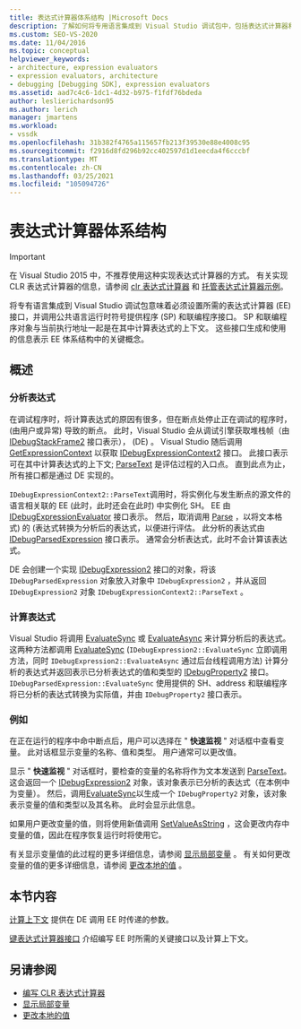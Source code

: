 ```yaml
---
title: 表达式计算器体系结构 |Microsoft Docs
description: 了解如何将专用语言集成到 Visual Studio 调试包中，包括表达式计算器和符号提供程序/联编程序接口。
ms.custom: SEO-VS-2020
ms.date: 11/04/2016
ms.topic: conceptual
helpviewer_keywords:
- architecture, expression evaluators
- expression evaluators, architecture
- debugging [Debugging SDK], expression evaluators
ms.assetid: aad7c4c6-1dc1-4d32-b975-f1fdf76bdeda
author: leslierichardson95
ms.author: lerich
manager: jmartens
ms.workload:
- vssdk
ms.openlocfilehash: 31b382f4765a115657fb213f39530e88e4008c95
ms.sourcegitcommit: f2916d8fd296b92cc402597d1d1eecda4f6cccbf
ms.translationtype: MT
ms.contentlocale: zh-CN
ms.lasthandoff: 03/25/2021
ms.locfileid: "105094726"
---
```

# <a name="expression-evaluator-architecture"></a>表达式计算器体系结构
> [!IMPORTANT]
> 在 Visual Studio 2015 中，不推荐使用这种实现表达式计算器的方式。 有关实现 CLR 表达式计算器的信息，请参阅 [clr 表达式计算器](https://github.com/Microsoft/ConcordExtensibilitySamples/wiki/CLR-Expression-Evaluators) 和 [托管表达式计算器示例](https://github.com/Microsoft/ConcordExtensibilitySamples/wiki/Managed-Expression-Evaluator-Sample)。

 将专有语言集成到 Visual Studio 调试包意味着必须设置所需的表达式计算器 (EE) 接口，并调用公共语言运行时符号提供程序 (SP) 和联编程序接口。 SP 和联编程序对象与当前执行地址一起是在其中计算表达式的上下文。 这些接口生成和使用的信息表示 EE 体系结构中的关键概念。

## <a name="overview"></a>概述

### <a name="parse-the-expression"></a>分析表达式
 在调试程序时，将计算表达式的原因有很多，但在断点处停止正在调试的程序时， (由用户或异常) 导致的断点。 此时，Visual Studio 会从调试引擎获取堆栈帧（由 [IDebugStackFrame2](../../extensibility/debugger/reference/idebugstackframe2.md) 接口表示）， (DE) 。 Visual Studio 随后调用 [GetExpressionContext](../../extensibility/debugger/reference/idebugstackframe2-getexpressioncontext.md) 以获取 [IDebugExpressionContext2](../../extensibility/debugger/reference/idebugexpressioncontext2.md) 接口。 此接口表示可在其中计算表达式的上下文; [ParseText](../../extensibility/debugger/reference/idebugexpressioncontext2-parsetext.md) 是评估过程的入口点。 直到此点为止，所有接口都是通过 DE 实现的。

 `IDebugExpressionContext2::ParseText`调用时，将实例化与发生断点的源文件的语言相关联的 EE (此时，此时还会在此时) 中实例化 SH。 EE 由 [IDebugExpressionEvaluator](../../extensibility/debugger/reference/idebugexpressionevaluator.md) 接口表示。 然后，取消调用 [Parse](../../extensibility/debugger/reference/idebugexpressionevaluator-parse.md) ，以将文本格式) 的 (表达式转换为分析后的表达式，以便进行评估。 此分析的表达式由 [IDebugParsedExpression](../../extensibility/debugger/reference/idebugparsedexpression.md) 接口表示。 通常会分析表达式，此时不会计算该表达式。

 DE 会创建一个实现 [IDebugExpression2](../../extensibility/debugger/reference/idebugexpression2.md) 接口的对象，将该 `IDebugParsedExpression` 对象放入对象中 `IDebugExpression2` ，并从返回 `IDebugExpression2` 对象 `IDebugExpressionContext2::ParseText` 。

### <a name="evaluate-the-expression"></a>计算表达式
 Visual Studio 将调用 [EvaluateSync](../../extensibility/debugger/reference/idebugexpression2-evaluatesync.md) 或 [EvaluateAsync](../../extensibility/debugger/reference/idebugexpression2-evaluateasync.md) 来计算分析后的表达式。 这两种方法都调用 [EvaluateSync](../../extensibility/debugger/reference/idebugparsedexpression-evaluatesync.md) (`IDebugExpression2::EvaluateSync` 立即调用方法，同时 `IDebugExpression2::EvaluateAsync` 通过后台线程调用方法) 计算分析的表达式并返回表示已分析表达式的值和类型的 [IDebugProperty2](../../extensibility/debugger/reference/idebugproperty2.md) 接口。 `IDebugParsedExpression::EvaluateSync` 使用提供的 SH、address 和联编程序将已分析的表达式转换为实际值，并由 `IDebugProperty2` 接口表示。

### <a name="for-example"></a>例如
 在正在运行的程序中命中断点后，用户可以选择在 " **快速监视** " 对话框中查看变量。 此对话框显示变量的名称、值和类型。 用户通常可以更改值。

 显示 " **快速监视** " 对话框时，要检查的变量的名称将作为文本发送到 [ParseText](../../extensibility/debugger/reference/idebugexpressioncontext2-parsetext.md)。 这会返回一个 [IDebugExpression2](../../extensibility/debugger/reference/idebugexpression2.md) 对象，该对象表示已分析的表达式（在本例中为变量）。 然后，调用[EvaluateSync](../../extensibility/debugger/reference/idebugexpression2-evaluatesync.md)以生成一个 `IDebugProperty2` 对象，该对象表示变量的值和类型以及其名称。 此时会显示此信息。

 如果用户更改变量的值，则将使用新值调用 [SetValueAsString](../../extensibility/debugger/reference/idebugproperty2-setvalueasstring.md) ，这会更改内存中变量的值，因此在程序恢复运行时将使用它。

 有关显示变量值的此过程的更多详细信息，请参阅 [显示局部变量](../../extensibility/debugger/displaying-locals.md) 。 有关如何更改变量的值的更多详细信息，请参阅 [更改本地的值](../../extensibility/debugger/changing-the-value-of-a-local.md) 。

## <a name="in-this-section"></a>本节内容
 [计算上下文](../../extensibility/debugger/evaluation-context.md) 提供在 DE 调用 EE 时传递的参数。

 [键表达式计算器接口](../../extensibility/debugger/key-expression-evaluator-interfaces.md) 介绍编写 EE 时所需的关键接口以及计算上下文。

## <a name="see-also"></a>另请参阅
- [编写 CLR 表达式计算器](../../extensibility/debugger/writing-a-common-language-runtime-expression-evaluator.md)
- [显示局部变量](../../extensibility/debugger/displaying-locals.md)
- [更改本地的值](../../extensibility/debugger/changing-the-value-of-a-local.md)
